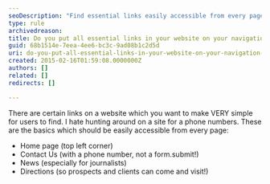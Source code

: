 ```yaml
---
seoDescription: "Find essential links easily accessible from every page on your website, including home, contact us, news, and directions."
type: rule
archivedreason: 
title: Do you put all essential links in your website on your navigation bar?
guid: 68b1514e-7eea-4ee6-bc3c-9ad08b1c2d5d
uri: do-you-put-all-essential-links-in-your-website-on-your-navigation-bar
created: 2015-02-16T01:59:08.0000000Z
authors: []
related: []
redirects: []

---
```


There are certain links on a website which you want to make       VERY simple for users to find. I hate hunting around on a       site for a phone numbers. These are the basics which should       be easily accessible from every page:

* Home page (top left corner)
* Contact Us (with a phone number, not a form.submit!)
* News (especially for journalists)
* Directions (so prospects and clients can come and 
     visit!)


<!--endintro-->

